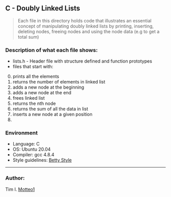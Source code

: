 ## C - Doubly Linked Lists
> Each file in this directory holds code that illustrates an essential concept of manipulating doubly linked lists by printing, inserting, deleting nodes, freeing nodes and using the node data (e.g to get a total sum)

### Description of what each file shows:
* lists.h - Header file with structure defined and function prototypes
* files that start with:

0. prints all the elements
1. returns the number of elements in linked list
2. adds a new node at the beginning
3. adds a new node at the end
4. frees linked list
5. returns the nth node
6. returns the sum of all the data in list
7. inserts a new node at a given position
8. 

### Environment
* Language: C
* OS: Ubuntu 20.04
* Compiler: gcc 4.8.4
* Style guidelines: [Betty Style](https://github.com/holbertonschool/Betty/wiki)

***

### Author:
Tim I. [Motteo1](https://github.com/Motteo1)
